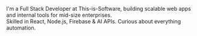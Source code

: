 I'm a Full Stack Developer at This-is-Software, building scalable web apps and internal tools for mid-size enterprises.  
Skilled in React, Node.js, Firebase & AI APIs. Curious about everything automation.

<!--
**mlazarchuk-tis-tech/mlazarchuk-tis-tech** is a ✨ _special_ ✨ repository because its `README.md` (this file) appears on your GitHub profile.

Here are some ideas to get you started:

- 🔭 I’m currently working on ...
- 🌱 I’m currently learning ...
- 👯 I’m looking to collaborate on ...
- 🤔 I’m looking for help with ...
- 💬 Ask me about ...
- 📫 How to reach me: ...
- 😄 Pronouns: ...
- ⚡ Fun fact: ...
-->
